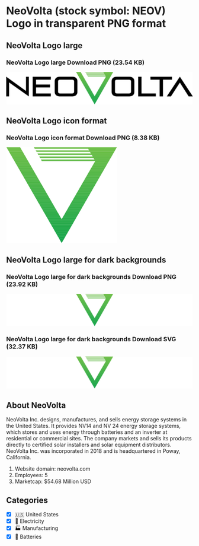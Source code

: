 # NeoVolta (stock symbol: NEOV) Logo in transparent PNG format

## NeoVolta Logo large

### NeoVolta Logo large Download PNG (23.54 KB)

![NeoVolta Logo large Download PNG (23.54 KB)](/img/orig/NEOV_BIG-2f8b9d00.png)

## NeoVolta Logo icon format

### NeoVolta Logo icon format Download PNG (8.38 KB)

![NeoVolta Logo icon format Download PNG (8.38 KB)](/img/orig/NEOV-e9581c86.png)

## NeoVolta Logo large for dark backgrounds

### NeoVolta Logo large for dark backgrounds Download PNG (23.92 KB)

![NeoVolta Logo large for dark backgrounds Download PNG (23.92 KB)](/img/orig/NEOV_BIG.D-1cd20fb1.png)

### NeoVolta Logo large for dark backgrounds Download SVG (32.37 KB)

![NeoVolta Logo large for dark backgrounds Download SVG (32.37 KB)](/img/orig/NEOV_BIG.D-f108a274.svg)

## About NeoVolta

NeoVolta Inc. designs, manufactures, and sells energy storage systems in the United States. It provides NV14 and NV 24 energy storage systems, which stores and uses energy through batteries and an inverter at residential or commercial sites. The company markets and sells its products directly to certified solar installers and solar equipment distributors. NeoVolta Inc. was incorporated in 2018 and is headquartered in Poway, California.

1. Website domain: neovolta.com
2. Employees: 5
3. Marketcap: $54.68 Million USD


## Categories
- [x] 🇺🇸 United States
- [x] 🔋 Electricity
- [x] 🏭 Manufacturing
- [x] 🔋 Batteries
